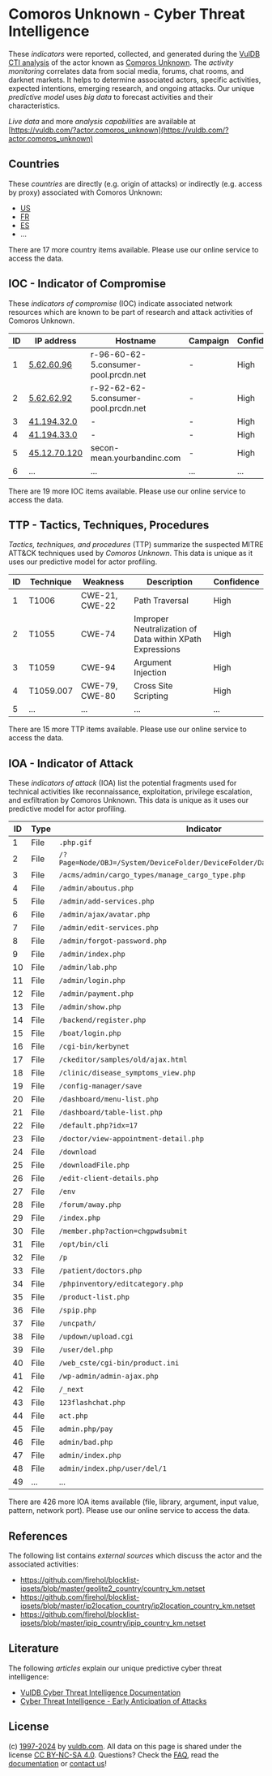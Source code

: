 # Comoros Unknown - Cyber Threat Intelligence

These _indicators_ were reported, collected, and generated during the [VulDB CTI analysis](https://vuldb.com/?kb.cti) of the actor known as [Comoros Unknown](https://vuldb.com/?actor.comoros_unknown). The _activity monitoring_ correlates data from social media, forums, chat rooms, and darknet markets. It helps to determine associated actors, specific activities, expected intentions, emerging research, and ongoing attacks. Our unique _predictive model_ uses _big data_ to forecast activities and their characteristics.

_Live data_ and more _analysis capabilities_ are available at [https://vuldb.com/?actor.comoros_unknown](https://vuldb.com/?actor.comoros_unknown)

## Countries

These _countries_ are directly (e.g. origin of attacks) or indirectly (e.g. access by proxy) associated with Comoros Unknown:

* [US](https://vuldb.com/?country.us)
* [FR](https://vuldb.com/?country.fr)
* [ES](https://vuldb.com/?country.es)
* ...

There are 17 more country items available. Please use our online service to access the data.

## IOC - Indicator of Compromise

These _indicators of compromise_ (IOC) indicate associated network resources which are known to be part of research and attack activities of Comoros Unknown.

ID | IP address | Hostname | Campaign | Confidence
-- | ---------- | -------- | -------- | ----------
1 | [5.62.60.96](https://vuldb.com/?ip.5.62.60.96) | r-96-60-62-5.consumer-pool.prcdn.net | - | High
2 | [5.62.62.92](https://vuldb.com/?ip.5.62.62.92) | r-92-62-62-5.consumer-pool.prcdn.net | - | High
3 | [41.194.32.0](https://vuldb.com/?ip.41.194.32.0) | - | - | High
4 | [41.194.33.0](https://vuldb.com/?ip.41.194.33.0) | - | - | High
5 | [45.12.70.120](https://vuldb.com/?ip.45.12.70.120) | secon-mean.yourbandinc.com | - | High
6 | ... | ... | ... | ...

There are 19 more IOC items available. Please use our online service to access the data.

## TTP - Tactics, Techniques, Procedures

_Tactics, techniques, and procedures_ (TTP) summarize the suspected MITRE ATT&CK techniques used by _Comoros Unknown_. This data is unique as it uses our predictive model for actor profiling.

ID | Technique | Weakness | Description | Confidence
-- | --------- | -------- | ----------- | ----------
1 | T1006 | CWE-21, CWE-22 | Path Traversal | High
2 | T1055 | CWE-74 | Improper Neutralization of Data within XPath Expressions | High
3 | T1059 | CWE-94 | Argument Injection | High
4 | T1059.007 | CWE-79, CWE-80 | Cross Site Scripting | High
5 | ... | ... | ... | ...

There are 15 more TTP items available. Please use our online service to access the data.

## IOA - Indicator of Attack

These _indicators of attack_ (IOA) list the potential fragments used for technical activities like reconnaissance, exploitation, privilege escalation, and exfiltration by Comoros Unknown. This data is unique as it uses our predictive model for actor profiling.

ID | Type | Indicator | Confidence
-- | ---- | --------- | ----------
1 | File | `.php.gif` | Medium
2 | File | `/?Page=Node/OBJ=/System/DeviceFolder/DeviceFolder/DateTime/Action=Submit` | High
3 | File | `/acms/admin/cargo_types/manage_cargo_type.php` | High
4 | File | `/admin/aboutus.php` | High
5 | File | `/admin/add-services.php` | High
6 | File | `/admin/ajax/avatar.php` | High
7 | File | `/admin/edit-services.php` | High
8 | File | `/admin/forgot-password.php` | High
9 | File | `/admin/index.php` | High
10 | File | `/admin/lab.php` | High
11 | File | `/admin/login.php` | High
12 | File | `/admin/payment.php` | High
13 | File | `/admin/show.php` | High
14 | File | `/backend/register.php` | High
15 | File | `/boat/login.php` | High
16 | File | `/cgi-bin/kerbynet` | High
17 | File | `/ckeditor/samples/old/ajax.html` | High
18 | File | `/clinic/disease_symptoms_view.php` | High
19 | File | `/config-manager/save` | High
20 | File | `/dashboard/menu-list.php` | High
21 | File | `/dashboard/table-list.php` | High
22 | File | `/default.php?idx=17` | High
23 | File | `/doctor/view-appointment-detail.php` | High
24 | File | `/download` | Medium
25 | File | `/downloadFile.php` | High
26 | File | `/edit-client-details.php` | High
27 | File | `/env` | Low
28 | File | `/forum/away.php` | High
29 | File | `/index.php` | Medium
30 | File | `/member.php?action=chgpwdsubmit` | High
31 | File | `/opt/bin/cli` | Medium
32 | File | `/p` | Low
33 | File | `/patient/doctors.php` | High
34 | File | `/phpinventory/editcategory.php` | High
35 | File | `/product-list.php` | High
36 | File | `/spip.php` | Medium
37 | File | `/uncpath/` | Medium
38 | File | `/updown/upload.cgi` | High
39 | File | `/user/del.php` | High
40 | File | `/web_cste/cgi-bin/product.ini` | High
41 | File | `/wp-admin/admin-ajax.php` | High
42 | File | `/_next` | Low
43 | File | `123flashchat.php` | High
44 | File | `act.php` | Low
45 | File | `admin.php/pay` | High
46 | File | `admin/bad.php` | High
47 | File | `admin/index.php` | High
48 | File | `admin/index.php/user/del/1` | High
49 | ... | ... | ...

There are 426 more IOA items available (file, library, argument, input value, pattern, network port). Please use our online service to access the data.

## References

The following list contains _external sources_ which discuss the actor and the associated activities:

* https://github.com/firehol/blocklist-ipsets/blob/master/geolite2_country/country_km.netset
* https://github.com/firehol/blocklist-ipsets/blob/master/ip2location_country/ip2location_country_km.netset
* https://github.com/firehol/blocklist-ipsets/blob/master/ipip_country/ipip_country_km.netset

## Literature

The following _articles_ explain our unique predictive cyber threat intelligence:

* [VulDB Cyber Threat Intelligence Documentation](https://vuldb.com/?kb.cti)
* [Cyber Threat Intelligence - Early Anticipation of Attacks](https://www.scip.ch/en/?labs.20201022)

## License

(c) [1997-2024](https://vuldb.com/?kb.changelog) by [vuldb.com](https://vuldb.com/?kb.about). All data on this page is shared under the license [CC BY-NC-SA 4.0](https://creativecommons.org/licenses/by-nc-sa/4.0/). Questions? Check the [FAQ](https://vuldb.com/?kb.faq), read the [documentation](https://vuldb.com/?kb) or [contact us](https://vuldb.com/?contact)!
